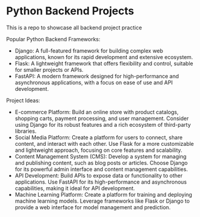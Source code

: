 # Python Backend Projects

This is a repo to showcase all backend project practice

Popular Python Backend Frameworks:

* Django: A full-featured framework for building complex web applications, known for its rapid development and extensive ecosystem.
* Flask: A lightweight framework that offers flexibility and control, suitable for smaller projects or APIs.
* FastAPI: A modern framework designed for high-performance and asynchronous applications, with a focus on ease of use and API development.

Project Ideas:
* E-commerce Platform:
Build an online store with product catalogs, shopping carts, payment processing, and user management.
Consider using Django for its robust features and a rich ecosystem of third-party libraries.
* Social Media Platform:
Create a platform for users to connect, share content, and interact with each other.
Use Flask for a more customizable and lightweight approach, focusing on core features and scalability.
* Content Management System (CMS):
Develop a system for managing and publishing content, such as blog posts or articles.
Choose Django for its powerful admin interface and content management capabilities.
* API Development:
Build APIs to expose data or functionality to other applications.
Use FastAPI for its high-performance and asynchronous capabilities, making it ideal for API development.
* Machine Learning Platform:
Create a platform for training and deploying machine learning models.
Leverage frameworks like Flask or Django to provide a web interface for model management and prediction.

